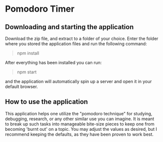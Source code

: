 # Pomodoro Timer
## Downloading and starting the application
Download the zip file, and extract to a folder of your choice.
Enter the folder where you stored the application files and run the following command:
> npm install

After everything has been installed you can run:
>npm start

and the application will automatically spin up a server and open it in your default browser.

## How to use the application
This application helps one utilize the "pomodoro technique" for studying, debugging, research, or any other similar use you can imagine. 
It is meant to break up such tasks into manageable bite-size pieces to keep one from becoming 'burnt out' on a topic.
You may adjust the values as desired, but I recommend keeping the defaults, as they have been proven to work best.
